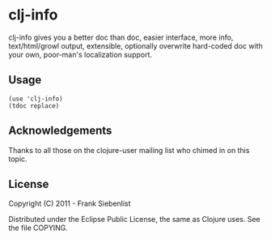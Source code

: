 # clj-info

clj-info gives you a better doc than doc, easier interface, more info, text/html/growl output, extensible, optionally overwrite hard-coded doc with your own, poor-man's localization support.

## Usage

	(use 'clj-info)
	(tdoc replace)


## Acknowledgements

Thanks to all those on the clojure-user mailing list who chimed in on this topic.

## License

Copyright (C) 2011 - Frank Siebenlist

Distributed under the Eclipse Public License, the same as Clojure
uses. See the file COPYING.
